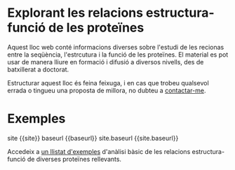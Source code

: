 # Explorant les relacions estructura-funció de les proteïnes

Aquest lloc web conté informacions diverses sobre l'estudi de les recionas entre la seqüència, l'estrcutura i la funció de les proteïnes. El material es pot usar de manera lliure en formació i difusió a diversos nivells, des de batxillerat a doctorat. 

Estructurar aquest lloc és feina feixuga, i en cas que trobeu qualsevol errada o tingueu una proposta de millora, no dubteu a [contactar-me](https://github.com/JordiVillaFreixa).

# Exemples

site {{site}}
baseurl {{baseurl}}
site.baseurl {{site.baseurl}}

Accedeix a [un llistat d'exemples]({{baseurl}}/estructura/) d'anàlisi bàsic de les relacions estructura-funció de diverses proteïnes rellevants.